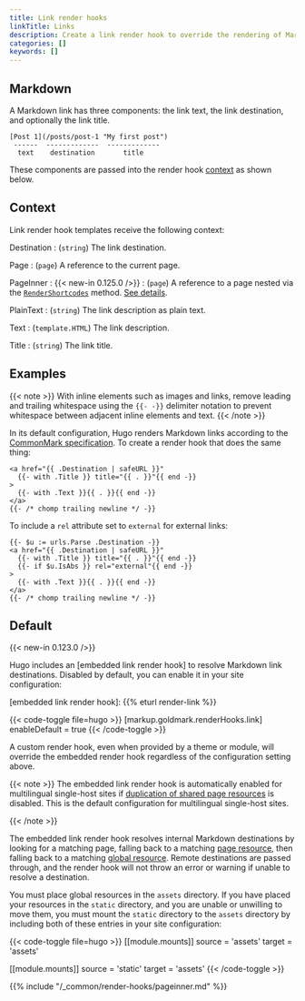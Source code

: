 ```yaml
---
title: Link render hooks
linkTitle: Links
description: Create a link render hook to override the rendering of Markdown links to HTML.
categories: []
keywords: []
---
```


## Markdown

A Markdown link has three components: the link text, the link destination, and optionally the link title.

```text
[Post 1](/posts/post-1 "My first post")
 ------  -------------  -------------
  text    destination       title
```

These components are passed into the render hook [context](g) as shown below.

## Context

Link render hook templates receive the following context:

Destination
: (`string`) The link destination.

Page
: (`page`) A reference to the current page.

PageInner
: {{< new-in 0.125.0 />}}
: (`page`) A reference to a page nested via the [`RenderShortcodes`] method. [See details](#pageinner-details).

PlainText
: (`string`) The link description as plain text.

Text
: (`template.HTML`) The link description.

Title
: (`string`) The link title.

[`RenderShortcodes`]: /methods/page/rendershortcodes

## Examples

{{< note >}}
With inline elements such as images and links, remove leading and trailing whitespace using the `{{‑ ‑}}` delimiter notation to prevent whitespace between adjacent inline elements and text.
{{< /note >}}

In its default configuration, Hugo renders Markdown links according to the [CommonMark specification]. To create a render hook that does the same thing:

[CommonMark specification]: https://spec.commonmark.org/current/

```go-html-template {file="layouts/_default/_markup/render-link.html" copy=true}
<a href="{{ .Destination | safeURL }}"
  {{- with .Title }} title="{{ . }}"{{ end -}}
>
  {{- with .Text }}{{ . }}{{ end -}}
</a>
{{- /* chomp trailing newline */ -}}
```

To include a `rel` attribute set to `external` for external links:

```go-html-template {file="layouts/_default/_markup/render-link.html" copy=true}
{{- $u := urls.Parse .Destination -}}
<a href="{{ .Destination | safeURL }}"
  {{- with .Title }} title="{{ . }}"{{ end -}}
  {{- if $u.IsAbs }} rel="external"{{ end -}}
>
  {{- with .Text }}{{ . }}{{ end -}}
</a>
{{- /* chomp trailing newline */ -}}
```

## Default

{{< new-in 0.123.0 />}}

Hugo includes an [embedded link render hook] to resolve Markdown link destinations. Disabled by default, you can enable it in your site configuration:

[embedded link render hook]: {{% eturl render-link %}}

{{< code-toggle file=hugo >}}
[markup.goldmark.renderHooks.link]
enableDefault = true
{{< /code-toggle >}}

A custom render hook, even when provided by a theme or module, will override the embedded render hook regardless of the configuration setting above.

{{< note >}}
The embedded link render hook is automatically enabled for multilingual single-host sites if [duplication of shared page resources] is disabled. This is the default configuration for multilingual single-host sites.

[duplication of shared page resources]: /configuration/markup/#duplicateresourcefiles
{{< /note >}}

The embedded link render hook resolves internal Markdown destinations by looking for a matching page, falling back to a matching [page resource](g), then falling back to a matching [global resource](g). Remote destinations are passed through, and the render hook will not throw an error or warning if unable to resolve a destination.

You must place global resources in the `assets` directory. If you have placed your resources in the `static` directory, and you are unable or unwilling to move them, you must mount the `static` directory to the `assets` directory by including both of these entries in your site configuration:

{{< code-toggle file=hugo >}}
[[module.mounts]]
source = 'assets'
target = 'assets'

[[module.mounts]]
source = 'static'
target = 'assets'
{{< /code-toggle >}}

{{% include "/_common/render-hooks/pageinner.md" %}}
